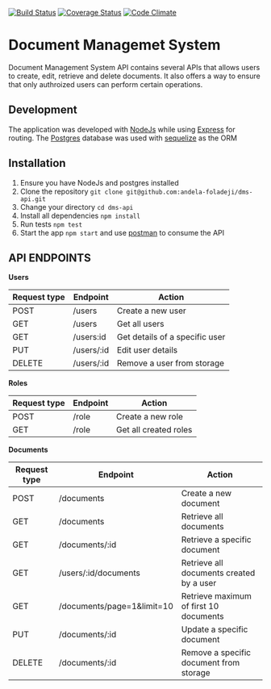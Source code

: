 [![Build Status](https://travis-ci.org/andela-foladeji/dms-api.svg)](https://travis-ci.org/andela-foladeji/dms-api)
[![Coverage Status](https://coveralls.io/repos/github/andela-foladeji/dms-api/badge.svg?branch=develop)](https://coveralls.io/github/andela-foladeji/dms-api?branch=develop)
[![Code Climate](https://codeclimate.com/github/andela-foladeji/dms-api/badges/gpa.svg)](https://codeclimate.com/github/andela-foladeji/dms-api)

# Document Managemet System
Document Management System API contains several APIs that allows users to create, edit, retrieve and delete documents. It also offers a way to ensure that only authroized users can perform certain operations.

Development
-----------
The application was developed with [NodeJs](http://nodejs.org) while using [Express](http://expressjs.com) for routing. The [Postgres](http://postgresql.com) database was used with [sequelize](http://sequelizejs.com) as the ORM

Installation
------------
1.  Ensure you have NodeJs and postgres installed
2.  Clone the repository `git clone git@github.com:andela-foladeji/dms-api.git`
3.  Change your directory `cd dms-api`
4.  Install all dependencies `npm install`
5.  Run tests  `npm test`
6.  Start the app `npm start` and use [postman](https://www.getpostman.com/) to consume the API

## API ENDPOINTS
**Users**

Request type | Endpoint | Action 
------------ | -------- | ------
POST | /users | Create a new user
GET | /users | Get all users
GET | /users:id | Get details of a specific user
PUT | /users/:id | Edit user details
DELETE | /users/:id | Remove a user from storage

**Roles**

Request type | Endpoint | Action 
------------ | -------- | ------
POST | /role | Create a new role
GET | /role | Get all created roles

**Documents**

Request type | Endpoint | Action 
------------ | -------- | ------ 
POST | /documents | Create a new document
GET | /documents | Retrieve all documents 
GET | /documents/:id | Retrieve a specific document
GET | /users/:id/documents | Retrieve all documents created by a user
GET | /documents/page=1&limit=10 | Retrieve maximum of first 10 documents
PUT | /documents/:id | Update a specific document
DELETE | /documents/:id | Remove a specific document from storage
